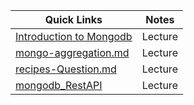 
| Quick Links     | Notes |
| --- | --- |
| [Introduction to Mongodb][1] | Lecture |
| [mongo-aggregation.md][2]    | Lecture  |
|[recipes-Question.md][3]    | Lecture  |
|[mongodb_RestAPI][3]    | Lecture  |

[1]:introduction-nosql.md
[2]:mongo-aggregation.md
[3]:recipes-Question.md   
